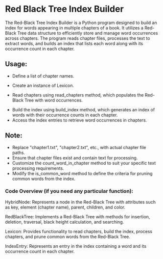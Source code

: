 # Red Black Tree Index Builder

The Red-Black Tree Index Builder is a Python program designed to build an index for words appearing in multiple chapters of a book. It utilizes a Red-Black Tree data structure to efficiently store and manage word occurrences across chapters. The program reads chapter files, processes the text to extract words, and builds an index that lists each word along with its occurrence count in each chapter.


## Usage:

- Define a list of chapter names.</br>
* Create an instance of Lexicon.</br>
+ Read chapters using read_chapters method, which populates the Red-Black Tree with word occurrences.</br>
* Build the index using build_index method, which generates an index of words with their occurrence counts in each chapter.</br>
* Access the index entries to retrieve word occurrences in chapters.</br>


## Note:

- Replace "chapter1.txt", "chapter2.txt", etc., with actual chapter file paths.</br>
- Ensure that chapter files exist and contain text for processing.</br>
- Customize the count_word_in_chapter method to suit your specific text processing requirements.</br>
- Modify the is_common_word method to define the criteria for pruning common words from the index.</br>





### Code Overview (if you need any particular function):

HybridNode: Represents a node in the Red-Black Tree with attributes such as key, element (chapter name), parent, children, and color.

RedBlackTree: Implements a Red-Black Tree with methods for insertion, deletion, traversal, black height calculation, and searching.

Lexicon: Provides functionality to read chapters, build the index, process chapters, and prune common words from the Red-Black Tree.

IndexEntry: Represents an entry in the index containing a word and its occurrence count in each chapter.
